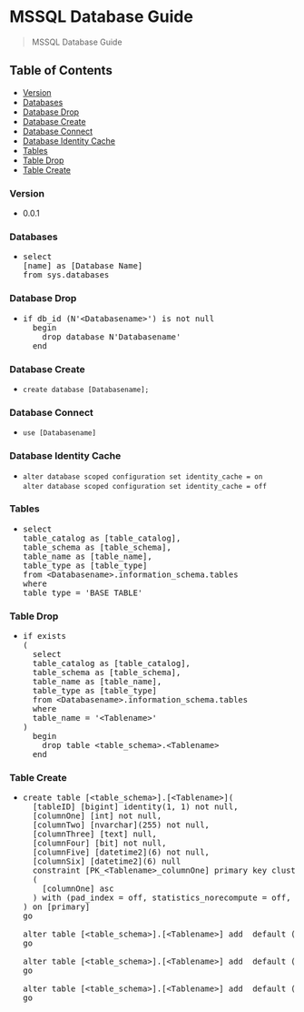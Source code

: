 # MSSQL Database Guide
> MSSQL Database Guide

## Table of Contents
* [Version](#version)
* [Databases](#databases)
* [Database Drop](#database-drop)
* [Database Create](#database-create)
* [Database Connect](#database-connect)
* [Database Identity Cache](#database-identity-cache)
* [Tables](#tables)
* [Table Drop](#table-drop)
* [Table Create](#table-create)

### Version
* 0.0.1

### Databases
* <pre>
  select
  [name] as [Database Name]
  from sys.databases
  </pre>
  
### Database Drop
* <pre>
  if db_id (N'&lt;Databasename&gt;') is not null
    begin
      drop database N'Databasename'
    end
  </pre>

### Database Create
* `create database [Databasename];`
  
### Database Connect
* `use [Databasename]`

### Database Identity Cache
* `alter database scoped configuration set identity_cache = on`<br />
  `alter database scoped configuration set identity_cache = off`
  
### Tables
* <pre>
  select
  table_catalog as [table_catalog],
  table_schema as [table_schema],
  table_name as [table_name],
  table_type as [table_type]
  from &lt;Databasename&gt;.information_schema.tables
  where
  table_type = 'BASE TABLE'
  </pre>

### Table Drop
* <pre>
  if exists
  (
    select
    table_catalog as [table_catalog],
    table_schema as [table_schema],
    table_name as [table_name],
    table_type as [table_type]
    from &lt;Databasename&gt;.information_schema.tables
    where
    table_name = '&lt;Tablename&gt;'
  )
    begin
      drop table &lt;table_schema&gt;.&lt;Tablename&gt;
    end
  </pre>

### Table Create
* <pre>
  create table [&lt;table_schema&gt;].[&lt;Tablename&gt;](
    [tableID] [bigint] identity(1, 1) not null,
    [columnOne] [int] not null,
    [columnTwo] [nvarchar](255) not null,
    [columnThree] [text] null,
    [columnFour] [bit] not null,
    [columnFive] [datetime2](6) not null,
    [columnSix] [datetime2](6) null
    constraint [PK_&lt;Tablename&gt;_columnOne] primary key clustered
    (
      [columnOne] asc
    ) with (pad_index = off, statistics_norecompute = off, ignore_dup_key = off, allow_row_locks = on, allow_page_locks = on, fillfactor = 90, optimize_for_sequential_key = off) on [primary]
  ) on [primary]
  go

  alter table [&lt;table_schema&gt;].[&lt;Tablename&gt;] add  default ((0)) for [columnFour]
  go

  alter table [&lt;table_schema&gt;].[&lt;Tablename&gt;] add  default (getdate()) for [columnFive]
  go

  alter table [&lt;table_schema&gt;].[&lt;Tablename&gt;] add  default (getdate()) for [columnSix]
  go
  </pre>

